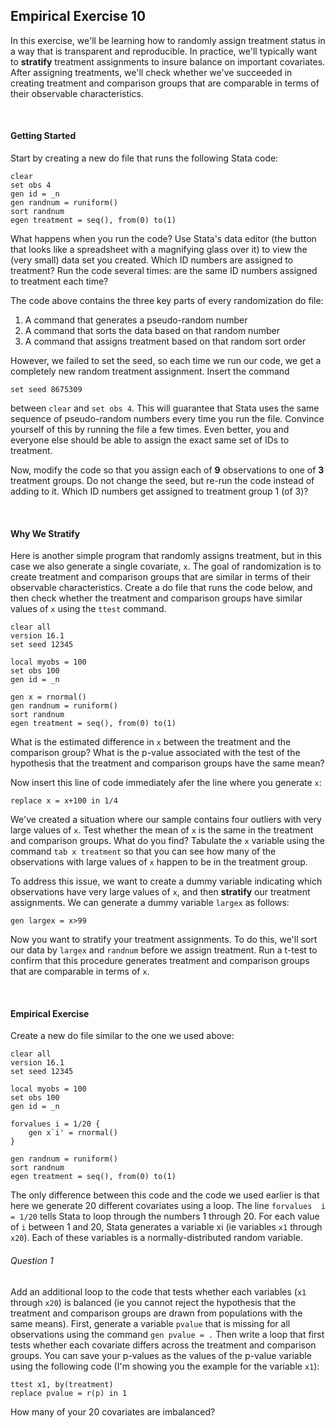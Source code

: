 ## Empirical Exercise 10

In this exercise, we'll be learning how to randomly assign treatment status in a way 
that is transparent and reproducible.  In practice, we'll typically want to 
**stratify** treatment assignments to insure balance on important covariates.  After 
assigning treatments, we'll check whether we've succeeded in creating treatment 
and comparison groups that are comparable in terms of their observable characteristics.

<br>

#### Getting Started

Start by creating a new do file that runs the following Stata code:

```
clear
set obs 4
gen id = _n 
gen randnum = runiform()
sort randnum
egen treatment = seq(), from(0) to(1)
```

What happens when you run the code?  Use Stata's data editor (the button that looks like 
a spreadsheet with a magnifying glass over it) to view the (very small) data set you 
created.  Which ID numbers are assigned to treatment?  Run the code several times:  are 
the same ID numbers assigned to treatment each time?  

The code above contains the three key parts of every randomization do file:  

1. A command that generates a pseudo-random number 
2. A command that sorts the data based on that random number
3. A command that assigns treatment based on that random sort order

However, we failed to set the seed, so each time we run our code, we get a 
completely new random treatment assignment.  Insert the command 

```
set seed 8675309 
```

between `clear` and `set obs 4`.  This will guarantee that Stata uses the 
same sequence of pseudo-random numbers every time you run the file.  Convince 
yourself of this by running the file a few times.  Even better, you and 
everyone else should be able to assign the exact same set of IDs to 
treatment.  

Now, modify the code so that you assign each of **9** observations to one of **3** 
treatment groups.  Do not change the seed, but re-run the code instead of adding to 
it.  Which ID numbers get assigned to treatment group 1 (of 3)?

<br>

#### Why We Stratify

Here is another simple program that randomly assigns treatment, but in this case
we also generate a single covariate, `x`.  The goal of randomization is to 
create treatment and comparison groups that are similar in terms of their 
observable characteristics.  Create a do file that runs the code below, 
and then check whether the treatment and comparison groups have similar 
values of `x` using the `ttest` command.

```
clear all
version 16.1
set seed 12345

local myobs = 100
set obs 100
gen id = _n 

gen x = rnormal()
gen randnum = runiform()
sort randnum
egen treatment = seq(), from(0) to(1)
```

What is the estimated difference in `x` between the treatment and the comparison 
group?  What is the p-value associated with the test of the hypothesis that 
the treatment and comparison groups have the same mean?

Now insert this line of code immediately afer the line where you generate `x`:

```
replace x = x+100 in 1/4
```

We've created a situation where our sample contains four outliers with very large 
values of `x`.  Test whether the mean of `x` is the same in the treatment and 
comparison groups.  What do you find?  Tabulate the `x` variable using the command `tab x treatment` 
so that you can see how many of the observations with large values of `x` happen to be 
in the treatment group.

To address this issue, we want to create a dummy variable indicating which observations 
have very large values of `x`, and then **stratify** our treatment assignments.    We 
can generate a dummy variable `largex` as follows:

```
gen largex = x>99
```

Now you want to stratify your treatment assignments.  To do this, we'll sort 
our data by `largex` and `randnum` before we assign treatment.  Run a t-test 
to confirm that this procedure generates treatment and comparison groups 
that are comparable in terms of `x`.

<br>

#### Empirical Exercise

Create a new do file similar to the one we used above:

```
clear all
version 16.1
set seed 12345

local myobs = 100
set obs 100
gen id = _n 

forvalues i = 1/20 {
	gen x`i' = rnormal()
}

gen randnum = runiform()
sort randnum
egen treatment = seq(), from(0) to(1)
```

The only difference between this code and the code we used earlier is that 
here we generate 20 different covariates using a loop.  The line `forvalues  i = 1/20` 
tells Stata to loop through the numbers 1 through 20.  For each value of `i` between 1 and 20, 
Stata generates a variable xi (ie variables `x1` through `x20`).  Each of these variables is a 
normally-distributed random variable.  

###### Question 1

Add an additional loop to the code that tests whether each variables (`x1` through `x20`) is 
balanced (ie you cannot reject the hypothesis that the treatment and comparison groups are 
drawn from populations with the same means).  First, generate a variable `pvalue` that is missing 
for all observations using the command `gen pvalue = .`  Then write a loop that first tests whether 
each covariate differs across the treatment and comparison groups.  You can save your p-values 
as the values of the p-value variable using the following code (I'm showing you the example for the variable `x1`):

```
ttest x1, by(treatment)
replace pvalue = r(p) in 1
```

How many of your 20 covariates are imbalanced?
